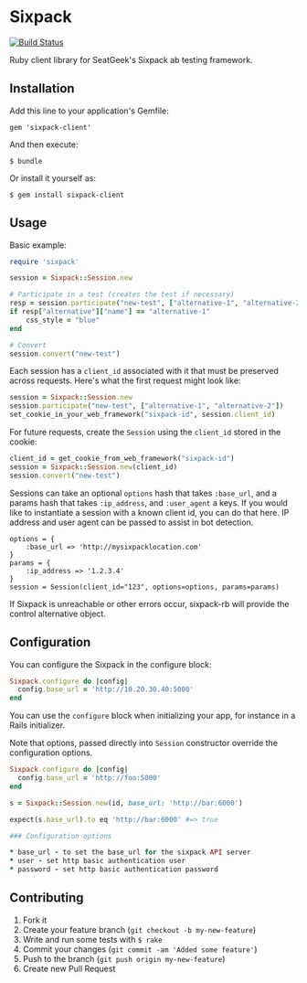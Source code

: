 # Sixpack

[![Build Status](https://travis-ci.org/seatgeek/sixpack-rb.svg?branch=master)](https://travis-ci.org/seatgeek/sixpack-rb)

Ruby client library for SeatGeek's Sixpack ab testing framework.

## Installation

Add this line to your application's Gemfile:

    gem 'sixpack-client'

And then execute:

    $ bundle

Or install it yourself as:

    $ gem install sixpack-client

## Usage

Basic example:

```ruby
require 'sixpack'

session = Sixpack::Session.new

# Participate in a test (creates the test if necessary)
resp = session.participate("new-test", ["alternative-1", "alternative-2"])
if resp["alternative"]["name"] == "alternative-1"
    css_style = "blue"
end

# Convert
session.convert("new-test")
```

Each session has a `client_id` associated with it that must be preserved across requests. Here's what the first request might look like:

```ruby
session = Sixpack::Session.new
session.participate("new-test", ["alternative-1", "alternative-2"])
set_cookie_in_your_web_framework("sixpack-id", session.client_id)
```

For future requests, create the `Session` using the `client_id` stored in the cookie:

```ruby
client_id = get_cookie_from_web_framework("sixpack-id")
session = Sixpack::Session.new(client_id)
session.convert("new-test")
```

Sessions can take an optional `options` hash that takes `:base_url`, and a params hash that takes `:ip_address`, and `:user_agent` a keys. If you would like to instantiate a session with a known client id, you can do that here. IP address and user agent can be passed to assist in bot detection.

    options = {
        :base_url => 'http://mysixpacklocation.com'
    }
    params = {
        :ip_address => '1.2.3.4'
    }
    session = Session(client_id="123", options=options, params=params)

If Sixpack is unreachable or other errors occur, sixpack-rb will provide the control alternative object.

## Configuration

You can configure the Sixpack in the configure block:

```ruby
Sixpack.configure do |config|
  config.base_url = 'http://10.20.30.40:5000'
end
```

You can use the `configure` block when initializing your app, for instance in a
Rails initializer.

Note that options, passed directly into `Session` constructor override the configuration options.

```ruby
Sixpack.configure do |config|
  config.base_url = 'http://foo:5000'
end

s = Sixpack::Session.new(id, base_url: 'http://bar:6000')

expect(s.base_url).to eq 'http://bar:6000' #=> true

### Configuration options

* base_url - to set the base_url for the sixpack API server
* user - set http basic authentication user
* password - set http basic authentication password
```

## Contributing

1. Fork it
2. Create your feature branch (`git checkout -b my-new-feature`)
3. Write and run some tests with `$ rake`
4. Commit your changes (`git commit -am 'Added some feature'`)
5. Push to the branch (`git push origin my-new-feature`)
6. Create new Pull Request
